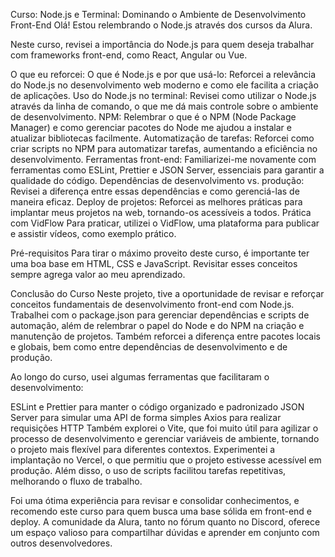 Curso: Node.js e Terminal: Dominando o Ambiente de Desenvolvimento Front-End
Olá! Estou relembrando o Node.js através dos cursos da Alura.

Neste curso, revisei a importância do Node.js para quem deseja trabalhar com frameworks front-end, como React, Angular ou Vue.

O que eu reforcei:
O que é Node.js e por que usá-lo: Reforcei a relevância do Node.js no desenvolvimento web moderno e como ele facilita a criação de aplicações.
Uso do Node.js no terminal: Revisei como utilizar o Node.js através da linha de comando, o que me dá mais controle sobre o ambiente de desenvolvimento.
NPM: Relembrar o que é o NPM (Node Package Manager) e como gerenciar pacotes do Node me ajudou a instalar e atualizar bibliotecas facilmente.
Automatização de tarefas: Reforcei como criar scripts no NPM para automatizar tarefas, aumentando a eficiência no desenvolvimento.
Ferramentas front-end: Familiarizei-me novamente com ferramentas como ESLint, Prettier e JSON Server, essenciais para garantir a qualidade do código.
Dependências de desenvolvimento vs. produção: Revisei a diferença entre essas dependências e como gerenciá-las de maneira eficaz.
Deploy de projetos: Reforcei as melhores práticas para implantar meus projetos na web, tornando-os acessíveis a todos.
Prática com VidFlow
Para praticar, utilizei o VidFlow, uma plataforma para publicar e assistir vídeos, como exemplo prático.

Pré-requisitos
Para tirar o máximo proveito deste curso, é importante ter uma boa base em HTML, CSS e JavaScript. Revisitar esses conceitos sempre agrega valor ao meu aprendizado.


Conclusão do Curso
Neste projeto, tive a oportunidade de revisar e reforçar conceitos fundamentais de desenvolvimento front-end com Node.js. Trabalhei com o package.json para gerenciar dependências e scripts de automação, além de relembrar o papel do Node e do NPM na criação e manutenção de projetos. Também reforcei a diferença entre pacotes locais e globais, bem como entre dependências de desenvolvimento e de produção.

Ao longo do curso, usei algumas ferramentas que facilitaram o desenvolvimento:

ESLint e Prettier para manter o código organizado e padronizado
JSON Server para simular uma API de forma simples
Axios para realizar requisições HTTP
Também explorei o Vite, que foi muito útil para agilizar o processo de desenvolvimento e gerenciar variáveis de ambiente, tornando o projeto mais flexível para diferentes contextos. Experimentei a implantação no Vercel, o que permitiu que o projeto estivesse acessível em produção. Além disso, o uso de scripts facilitou tarefas repetitivas, melhorando o fluxo de trabalho.

Foi uma ótima experiência para revisar e consolidar conhecimentos, e recomendo este curso para quem busca uma base sólida em front-end e deploy. A comunidade da Alura, tanto no fórum quanto no Discord, oferece um espaço valioso para compartilhar dúvidas e aprender em conjunto com outros desenvolvedores.

